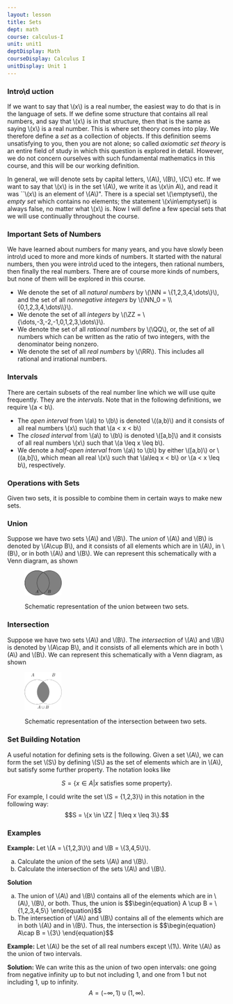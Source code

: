 ```yaml
---
layout: lesson
title: Sets 
dept: math
course: calculus-I
unit: unit1
deptDisplay: Math
courseDisplay: Calculus I
unitDisplay: Unit 1
---
```


### Intro\d uction

If we want to say that \\(x\\) is a real number, the easiest way to do that is in the language of sets. If we define some structure that contains all real numbers, and say that \\(x\\) is in that structure, then that is the same as saying \\(x\\) is a real number. This is where set theory comes into play. We therefore define a <i>set</i> as a collection of objects. If this definition seems unsatisfying to you, then you are not alone; so called <i>axiomatic set theory</i> is an entire field of study in which this question is explored in detail. However, we do not concern ourselves with such fundamental mathematics in this course, and this will be our working definition.

In general, we will denote sets by capital letters, \\(A\\), \\(B\\), \\(C\\) etc. If we want to say that \\(x\\) is in the set \\(A\\), we write it as \\(x\in A\\), and read it was ``\\(x\\) is an element of \\(A\\)". There is a special set \\(\emptyset\\), the <i>empty set</i> which contains no elements; the statement \\(x\in\emptyset\\) is always false, no matter what \\(x\\) is. Now I will define a few special sets that we will use continually throughout the course.

### Important Sets of Numbers

We have learned about numbers for many years, and you have slowly been intro\d uced to more and more kinds of numbers. It started with the natural numbers, then you were intro\d uced to the integers, then rational numbers, then finally the real numbers. There are of course more kinds of numbers, but none of them will be explored in this course. 

<ul>
<li> We denote the set of all <i>natural numbers</i> by  \(\NN = \{1,2,3,4,\dots\}\), and the set of all <i>nonnegative integers</i> by \(\NN_0 = \\{0,1,2,3,4,\dots\\}\). 
</li>
<li> We denote the set of all <i>integers</i> by \(\ZZ = \{\dots,-3,-2,-1,0,1,2,3,\dots\}\).
</li>
<li> We denote the set of all <i>rational numbers</i> by \(\QQ\), or, the set of all numbers which can be written as the ratio of two integers, with the denominator being nonzero.
</li>
<li> We denote the set of all <i>real numbers</i> by \(\RR\). This includes all rational and irrational numbers.
</li></ul>

### Intervals


There are certain subsets of the real number line which we will use quite frequently. They are the <i>intervals</i>. Note that in the following definitions, we require \\(a < b\\).

<ul>
<li> The <i>open interval</i> from \(a\) to \(b\) is denoted \((a,b)\) and it consists of all real numbers \(x\) such that \(a < x < b\)
</li>
<li> The <i>closed interval</i> from \(a\) to \(b\) is denoted \([a,b]\) and it consists of all real numbers \(x\) such that \(a \leq x \leq b\).
</li>
<li> We denote a <i>half-open interval</i> from \(a\) to \(b\) by either \([a,b)\) or \((a,b]\), which mean all real \(x\) such that \(a\leq x < b\) or \(a < x \leq b\), respectively.
</li></ul>

### Operations with Sets


Given two sets, it is possible to combine them in certain ways to make new sets. 

### Union


Suppose we have two sets \\(A\\) and \\(B\\). The *union* of \\(A\\) and \\(B\\) is denoted by \\(A\cup B\\), and it consists of all elements which are in \\(A\\), in \\(B\\), or in both \\(A\\) and \\(B\\). We can represent this schematically with a Venn diagram, as shown

<figure class="center">
<p><img src="figures/union_venn_diagram.pdf" alt="Function" class="center" style="width:85.438px;height:57.091px;"> </p><figcaption class="center">Schematic representation of the union between two sets.</figcaption>
</figure>

### Intersection


Suppose we have two sets \\(A\\) and \\(B\\). The *intersection* of \\(A\\) and \\(B\\) is denoted by \\(A\cap B\\), and it consists of all elements which are in both \\(A\\) and \\(B\\). We can represent this schematically with a Venn diagram, as shown

<figure class="center">
<p><img src="figures/intersection_venn_diagram.pdf" alt="Function" class="center" style="width:85.438px;height:88.732px;"> </p><figcaption class="center">Schematic representation of the intersection between two sets.</figcaption>
</figure>

### Set Building Notation

A useful notation for defining sets is the following. Given a set \\(A\\), we can form the set \\(S\\) by defining \\(S\\) as the set of elements which are in \\(A\\), but satisfy some further property. The notation looks like

$$S = \{x \in A | x\text{ satisfies some property}\}.$$

For example, I could write the set \\(S = \{1,2,3\}\\) in this notation in the following way:
$$S = \{x \in \ZZ | 1\leq x \leq 3\}.$$

### Examples


<div class="example">
<b>Example:</b>
Let \(A = \{1,2,3\}\) and \(B = \{3,4,5\}\).
<ol type="a">
<li> Calculate the union of the sets \(A\) and \(B\). 
</li>
<li> Calculate the intersection of the sets \(A\) and \(B\). 
</li></ol>

<b>Solution</b>
<ol type="a">
<li> The union of \(A\) and \(B\) contains all of the elements which are in \(A\), \(B\), or both. Thus, the union is
$$\begin{equation}
A \cup B = \{1,2,3,4,5\}
\end{equation}$$
</li>
<li> The intersection of \(A\) and \(B\) contains all of the elements which are in both \(A\) and in \(B\). Thus, the intersection is 
$$\begin{equation}
A\cap B = \{3\}
\end{equation}$$
</li></ol>

</div>



<div class="example">
<b>Example:</b>
Let \(A\) be the set of all real numbers except \(1\). Write \(A\) as the union of two intervals.

<b>Solution:</b> We can write this as the union of two open intervals: one going from negative infinity up to but not including 1, and one from 1 but not including 1, up to infinity.
$$\begin{equation}
A = (-\infty,1)\cup(1,\infty).
\end{equation}$$

</div>

